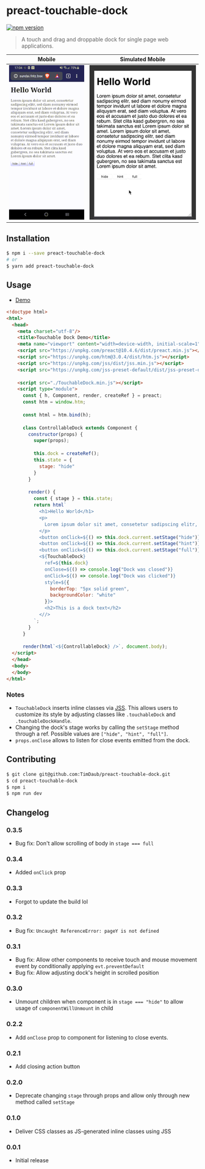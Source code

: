 # preact-touchable-dock
[![npm version](https://badge.fury.io/js/preact-touchable-dock.svg)](https://badge.fury.io/js/preact-touchable-dock)

> A touch and drag and droppable dock for single page web applications.

Mobile|Simulated Mobile
:-------------------------:|:-------------------------:
![](./assets/demo-touch.gif)  |  ![](./assets/demo-touch-simulated.gif)

## Installation

```bash
$ npm i --save preact-touchable-dock
# or
$ yarn add preact-touchable-dock
```

## Usage

- [Demo](https://jsfiddle.net/bkcu1qfj/1/)

```html
<!doctype html>
<html>
  <head>
    <meta charset="utf-8"/>
    <title>Touchable Dock Demo</title>
    <meta name="viewport" content="width=device-width, initial-scale=1" />
    <script src="https://unpkg.com/preact@10.4.6/dist/preact.min.js"></script>
    <script src="https://unpkg.com/htm@3.0.4/dist/htm.js"></script>
    <script src="https://unpkg.com/jss/dist/jss.min.js"></script>
    <script src="https://unpkg.com/jss-preset-default/dist/jss-preset-default.min.js"></script>
    
    <script src="./TouchableDock.min.js"></script>
    <script type="module">
      const { h, Component, render, createRef } = preact;
      const htm = window.htm;

      const html = htm.bind(h);

      class ControllableDock extends Component {
        constructor(props) {
          super(props);

          this.dock = createRef();  
          this.state = {
            stage: "hide"
          }
        }

        render() {
          const { stage } = this.state;
          return html`
            <h1>Hello World</h1>
            <p>
              Lorem ipsum dolor sit amet, consetetur sadipscing elitr, sed diam nonumy eirmod tempor invidunt ut labore et dolore magna aliquyam erat, sed diam voluptua. At vero eos et accusam et justo duo dolores et ea rebum. Stet clita kasd gubergren, no sea takimata sanctus est Lorem ipsum dolor sit amet. Lorem ipsum dolor sit amet, consetetur sadipscing elitr, sed diam nonumy eirmod tempor invidunt ut labore et dolore magna aliquyam erat, sed diam voluptua. At vero eos et accusam et justo duo dolores et ea rebum. Stet clita kasd gubergren, no sea takimata sanctus est Lorem ipsum dolor sit amet.
            </p>
            <button onClick=${() => this.dock.current.setStage("hide")}>hide</button>
            <button onClick=${() => this.dock.current.setStage("hint")}>hint</button>
            <button onClick=${() => this.dock.current.setStage("full")}>full</button>
            <${TouchableDock}
              ref=${this.dock}
              onClose=${() => console.log("Dock was closed")}
              onClick=${() => console.log("Dock was clicked")}
              style=${{
                borderTop: "5px solid green",
                backgroundColor: "white"
              }}>
              <h2>This is a dock text</h2> 
            <//>
          `;
        }
      }

      render(html`<${ControllableDock} />`, document.body);
  </script>
  </head>
  <body>
  </body>
</html>
```

### Notes

- `TouchableDock` inserts inline classes via [JSS](https://cssinjs.org). This
allows users to customize its style by adjusting classes like  `.touchableDock`
and `.touchableDockHandle`.
- Changing the dock's stage works by calling the `setStage` method through a
ref. Possible values are `["hide", "hint", "full"]`.
- `props.onClose` allows to listen for close events emitted from the dock.

## Contributing

```bash
$ git clone git@github.com:TimDaub/preact-touchable-dock.git
$ cd preact-touchable-dock
$ npm i
$ npm run dev
```

## Changelog

### 0.3.5

- Bug fix: Don't allow scrolling of body in `stage === full`

### 0.3.4

- Added `onClick` prop

### 0.3.3

- Forgot to update the build lol

### 0.3.2

- Bug fix: `Uncaught ReferenceError: pageY is not defined`

### 0.3.1

- Bug fix: Allow other components to receive touch and mouse movement event by
conditionally applying `evt.preventDefault`
- Bug fix: Allow adjusting dock's height in scrolled position

### 0.3.0

- Unmount children when component is in `stage === "hide"` to allow usage of
`componentWillUnmount` in child

### 0.2.2

- Add `onClose` prop to component for listening to close events.

### 0.2.1

- Add closing action button

### 0.2.0

- Deprecate changing `stage` through props and allow only through new method 
called `setStage`

### 0.1.0

- Deliver CSS classes as JS-generated inline classes using JSS

### 0.0.1

- Initial release
